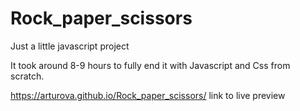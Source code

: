 # Rock_paper_scissors
Just a little javascript project

It took around 8-9 hours to fully end it with Javascript and Css from scratch.

https://arturova.github.io/Rock_paper_scissors/ link to live preview
